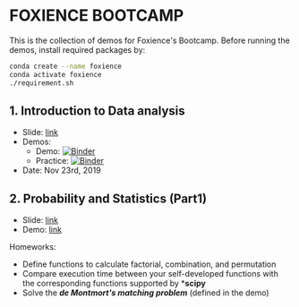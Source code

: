 # FOXIENCE BOOTCAMP

This is the collection of demos for Foxience's Bootcamp.
Before running the demos, install required packages by:
```bash
conda create --name foxience
conda activate foxience
./requirement.sh
```

## 1. Introduction to Data analysis
* Slide: [link](https://docs.google.com/presentation/d/12A2tE__7MpDy0GqfcPVq0YzVR4V8lifJ9g0uXY16QAM/edit?usp=sharing)
* Demos:
    + Demo: [![Binder](https://mybinder.org/badge_logo.svg)](https://mybinder.org/v2/gh/nguyenhoa93/foxience-bootcamp/master?filepath=data-analysis%2F1.0_General_Introduction_to_Data_analysis.ipynb)
    + Practice: [![Binder](https://mybinder.org/badge_logo.svg)](https://mybinder.org/v2/gh/nguyenhoa93/foxience-bootcamp/master?filepath=data-analysis%2F1.1.%20Practice_Datatype_Import_Export.ipynb)
* Date: Nov 23rd, 2019 
 
## 2. Probability and Statistics (Part1)
* Slide: [link](https://docs.google.com/presentation/d/1rp6V4iyc1PL3D4136csQZC3dFo9YNoFWIcE1veRZPr0/edit?usp=sharing)
* Demo: [link](https://github.com/nguyenhoa93/foxience-bootcamp/blob/master/data-analysis/2.%20Probability_and_Statistics.ipynb)

Homeworks:

- Define functions to calculate factorial, combination, and permutation
- Compare execution time between your self-developed functions with the corresponding functions supported by ***scipy**
- Solve the ***de Montmort's matching problem*** (defined in the demo)


